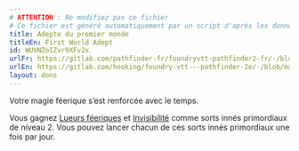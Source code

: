 ```yaml
---
# ATTENTION : Ne modifiez pas ce fichier
# Ce fichier est généré automatiquement par un script d'après les données du module Foundry VTT officiel et de sa traduction
title: Adepte du premier monde
titleEn: First World Adept
id: WUVNZoIZvr9XFv2x
urlFr: https://gitlab.com/pathfinder-fr/foundryvtt-pathfinder2-fr/-/blob/master/data/feats/WUVNZoIZvr9XFv2x.htm
urlEn: https://gitlab.com/hooking/foundry-vtt---pathfinder-2e/-/blob/master/packs/data/feats.db/first-world-adept.json
layout: dons
---
```

Votre magie féerique s’est renforcée avec le temps.

Vous gagnez [Lueurs féeriques](../sorts/lueurs-féériques.html) et [Invisibilité](../sorts/invisibilité.html) comme sorts innés primordiaux de niveau 2. Vous pouvez lancer chacun de ces sorts innés primordiaux une fois par jour.
